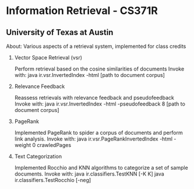 <h1>Information Retrieval - CS371R</h1>

<h2>University of Texas at Austin </h2>

<p>About:
  Various aspects of a retrieval system, implemented for class credits</p>

<ol>
<li> Vector Space Retrieval (vsr)</li>
  <p>Perform retrieval based on the cosine similarities of documents
  Invoke with:
  java ir.vsr.InvertedIndex  -html [path to document corpus]</p>
<li>Relevance Feedback</li>
  <p>Reassess retrievals with relevance feedback and pseudofeedback
  Invoke with:
  java ir.vsr.InvertedIndex -html -pseudofeedback 8 [path to document corpus]</p>

<li>PageRank</li>
  <p>Implemented PageRank to spider a corpus of documents and perform link analysis. 
  Invoke with: 
  java ir.vsr.PageRankInvertedIndex -html -weight 0 crawledPages</p>

<li>Text Categorization</li>
  <p>Implemented Rocchio and KNN algorithms to categorize a set of sample documents. 
  Invoke with:
  java ir.classifiers.TestKNN [-K K]
  java ir.classifiers.TestRocchio [-neg]</p>
